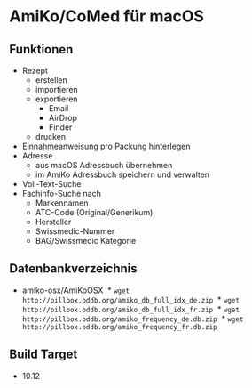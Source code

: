 AmiKo/CoMed für macOS
=====================

## Funktionen
* Rezept 
  * erstellen
  * importieren
  * exportieren
    * Email
    * AirDrop
    * Finder
  * drucken
* Einnahmeanweisung pro Packung hinterlegen
* Adresse 
  * aus macOS Adressbuch übernehmen
  * im AmiKo Adressbuch speichern und verwalten
* Voll-Text-Suche
* Fachinfo-Suche nach
  * Markennamen
  * ATC-Code (Original/Generikum)
  * Hersteller
  * Swissmedic-Nummer
  * BAG/Swissmedic Kategorie

## Datenbankverzeichnis
* amiko-osx/AmiKoOSX
  *  `wget http://pillbox.oddb.org/amiko_db_full_idx_de.zip`
  *  `wget http://pillbox.oddb.org/amiko_db_full_idx_fr.zip`
  *  `wget http://pillbox.oddb.org/amiko_frequency_de.db.zip`
  *  `wget http://pillbox.oddb.org/amiko_frequency_fr.db.zip`

## Build Target
* 10.12
